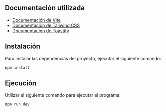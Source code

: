 ## Documentación utilizada

- [Documentación de Vite](https://vitejs.dev/)
- [Documentación de Tailwind CSS](https://tailwindcss.com/)
- [Documentación de Toastify](https://github.com/apvarun/toastify-js)

## Instalación

Para instalar las dependencias del proyecto, ejecutar el siguiente comando:

```bash
npm install
```

## Ejecución

Utilizar el siguiente comando para ejecutar el programa:

```bash
npm run dev
```